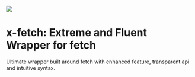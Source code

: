 ![](https://coding.net/u/hoteam/p/Cache/git/raw/master/2017/6/1/fetch-logo-promo.gif)

# x-fetch: Extreme and Fluent Wrapper for fetch

Ultimate wrapper built around fetch with enhanced feature, transparent api and intuitive syntax.
